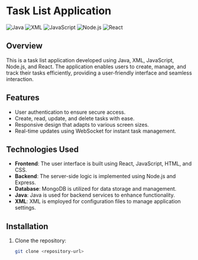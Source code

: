# Task List Application

![Java](https://img.shields.io/badge/Java-11-blue)
![XML](https://img.shields.io/badge/XML-1.0-orange)
![JavaScript](https://img.shields.io/badge/JavaScript-ES6-yellow)
![Node.js](https://img.shields.io/badge/Node.js-14-green)
![React](https://img.shields.io/badge/React-17.0.2-lightblue)

## Overview
This is a task list application developed using Java, XML, JavaScript, Node.js, and React. The application enables users to create, manage, and track their tasks efficiently, providing a user-friendly interface and seamless interaction.

## Features
- User authentication to ensure secure access.
- Create, read, update, and delete tasks with ease.
- Responsive design that adapts to various screen sizes.
- Real-time updates using WebSocket for instant task management.

## Technologies Used
- **Frontend**: The user interface is built using React, JavaScript, HTML, and CSS.
- **Backend**: The server-side logic is implemented using Node.js and Express.
- **Database**: MongoDB is utilized for data storage and management.
- **Java**: Java is used for backend services to enhance functionality.
- **XML**: XML is employed for configuration files to manage application settings.

## Installation
1. Clone the repository:
   ```bash
   git clone <repository-url>
